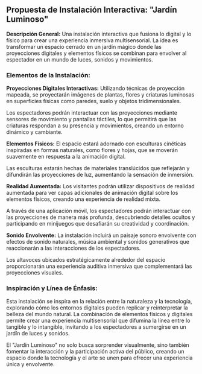 ## Propuesta de Instalación Interactiva: "Jardín Luminoso"

**Descripción General:** Una instalación interactiva que fusiona lo digital y lo físico para crear una experiencia inmersiva multisensorial. La idea es transformar un espacio cerrado en un jardín mágico donde las proyecciones digitales y elementos físicos se combinan para envolver al espectador en un mundo de luces, sonidos y movimientos.

### Elementos de la Instalación:

**Proyecciones Digitales Interactivas:**
Utilizando técnicas de proyección mapeada, se proyectarán imágenes de plantas, flores y criaturas luminosas en superficies físicas como paredes, suelo y objetos tridimensionales.

Los espectadores podrán interactuar con las proyecciones mediante sensores de movimiento y pantallas táctiles, lo que permitirá que las criaturas respondan a su presencia y movimientos, creando un entorno dinámico y cambiante.

**Elementos Físicos:**
El espacio estará adornado con esculturas cinéticas inspiradas en formas naturales, como flores y hojas, que se moverán suavemente en respuesta a la animación digital.

Las esculturas estarán hechas de materiales translúcidos que reflejarán y difundirán las proyecciones de luz, aumentando la sensación de inmersión.

**Realidad Aumentada:**
Los visitantes podrán utilizar dispositivos de realidad aumentada para ver capas adicionales de animación digital sobre los elementos físicos, creando una experiencia de realidad mixta.

A través de una aplicación móvil, los espectadores podrán interactuar con las proyecciones de manera más profunda, descubriendo detalles ocultos y participando en minijuegos que desafiarán su creatividad y coordinación.

**Sonido Envolvente:**
La instalación incluirá un paisaje sonoro envolvente con efectos de sonido naturales, música ambiental y sonidos generativos que reaccionarán a las interacciones de los espectadores.

Los altavoces ubicados estratégicamente alrededor del espacio proporcionarán una experiencia auditiva inmersiva que complementará las proyecciones visuales.

### Inspiración y Línea de Énfasis:
Esta instalación se inspira en la relación entre la naturaleza y la tecnología, explorando cómo los entornos digitales pueden replicar y reinterpretar la belleza del mundo natural. La combinación de elementos físicos y digitales permite crear una experiencia multisensorial que difumina la línea entre lo tangible y lo intangible, invitando a los espectadores a sumergirse en un jardín de luces y sonidos.

El "Jardín Luminoso" no solo busca sorprender visualmente, sino también fomentar la interacción y la participación activa del público, creando un espacio donde la tecnología y el arte se unen para ofrecer una experiencia única y envolvente.
